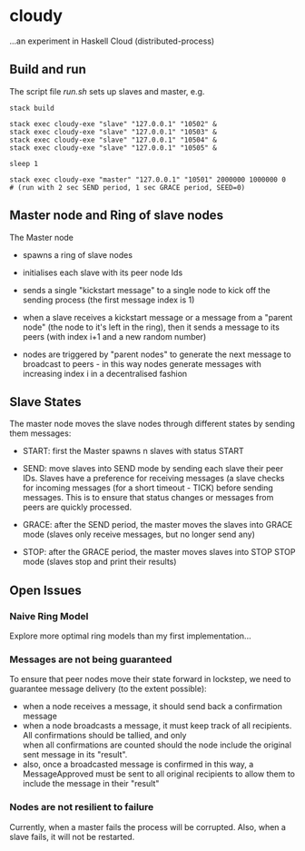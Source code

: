 # cloudy

...an experiment in Haskell Cloud (distributed-process)

## Build and run

The script file _run.sh_ sets up slaves and master, e.g.

	stack build

	stack exec cloudy-exe "slave" "127.0.0.1" "10502" &
	stack exec cloudy-exe "slave" "127.0.0.1" "10503" &
	stack exec cloudy-exe "slave" "127.0.0.1" "10504" &
	stack exec cloudy-exe "slave" "127.0.0.1" "10505" &

	sleep 1

	stack exec cloudy-exe "master" "127.0.0.1" "10501" 2000000 1000000 0
	# (run with 2 sec SEND period, 1 sec GRACE period, SEED=0)

## Master node and Ring of slave nodes

The Master node

* spawns a ring of slave nodes

* initialises each slave with its peer node Ids

* sends a single "kickstart message" to a single node to kick off the sending process (the first message index is 1)

* when a slave receives a kickstart message or a message from a "parent node" (the node to it's left in the ring),
  then it sends a message to its peers (with index i+1 and a new random number)

* nodes are triggered by "parent nodes" to generate the next message to broadcast to peers - in this way
  nodes generate messages with increasing index i in a decentralised fashion

## Slave States

The master node moves the slave nodes through different states by sending them messages:

* START: first the Master spawns n slaves with status START

* SEND: move slaves into SEND mode by sending each slave their peer IDs. Slaves have a preference for receiving messages (a slave checks for incoming messages (for a short timeout - TICK) before sending messages. This is to ensure that status changes or messages from peers are quickly processed.

* GRACE: after the SEND period, the master moves the slaves into GRACE mode (slaves only receive messages, but no longer send any)

* STOP: after the GRACE period, the master moves slaves into STOP STOP mode (slaves stop and print their results)

## Open Issues

### Naive Ring Model

Explore more optimal ring models than my first implementation...

### Messages are not being guaranteed

To ensure that peer nodes move their state forward in lockstep, we need to guarantee message delivery (to the extent possible):

* when a node receives a message, it should send back a confirmation message
* when a node broadcasts a message, it must keep track of all recipients. All confirmations should be tallied, and only  
  when all confirmations are counted should the node include the original sent message in its "result".
*	also, once a broadcasted message is confirmed in this way, a MessageApproved must be sent to all original recipients to allow
  them to include the message in their "result"

### Nodes are not resilient to failure

Currently, when a master fails the process will be corrupted. Also, when a slave fails, it will not be restarted.
